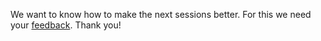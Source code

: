 We want to know how to make the next sessions better.
For this we need your [feedback](https://forms.gle/SUYnQ4iUoDQo59Bh6).
Thank you!
